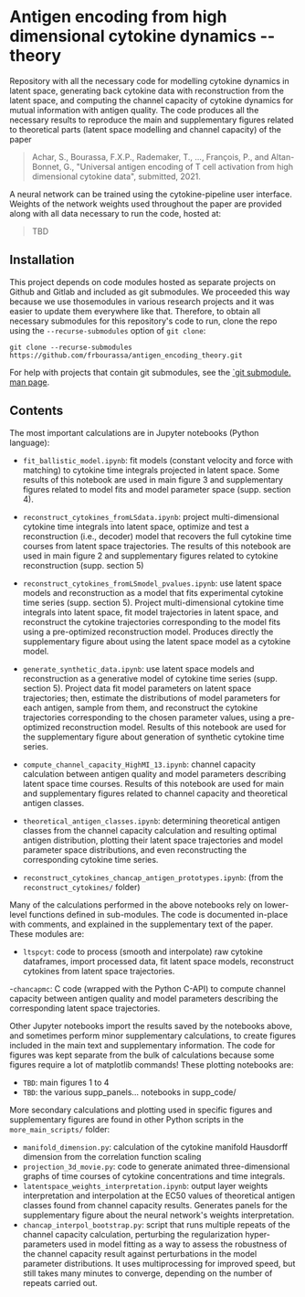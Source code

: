 # Antigen encoding from high dimensional cytokine dynamics -- theory
Repository with all the necessary code for modelling cytokine dynamics in
latent space, generating back cytokine data with reconstruction from the
latent space, and computing the channel capacity of cytokine dynamics for
mutual information with antigen quality. The code produces all the
necessary results to reproduce the main and supplementary figures related to
theoretical parts (latent space modelling and channel capacity) of the paper
> Achar, S., Bourassa, F.X.P., Rademaker, T., ..., François, P., and Altan-Bonnet, G.,
"Universal antigen encoding of T cell activation from high dimensional cytokine data",
submitted, 2021.

A neural network can be trained using the cytokine-pipeline user interface. Weights of the network weights used throughout the paper are provided along with all data necessary to run the code, hosted at:
> TBD


## Installation
This project depends on code modules hosted as separate projects on Github and Gitlab and included as git submodules. We proceeded this way because we use thosemodules in various research projects and it was easier to update them everywhere like that. Therefore, to obtain all necessary submodules for this repository's code to run, clone the repo using the `--recurse-submodules` option of `git clone`:
```
git clone --recurse-submodules https://github.com/frbourassa/antigen_encoding_theory.git
```
For help with projects that contain git submodules, see the
[`git submodule.  man page](https://git-scm.com/book/en/v2/Git-Tools-Submodules).

## Contents
The most important calculations are in Jupyter notebooks (Python language):

- `fit_ballistic_model.ipynb`: fit models (constant velocity and force with matching) to cytokine time integrals projected in latent space. Some results of this notebook are used in main figure 3 and supplementary figures related to model fits and model parameter space (supp. section 4).

- `reconstruct_cytokines_fromLSdata.ipynb`: project multi-dimensional cytokine time integrals into latent space, optimize and test a reconstruction (i.e., decoder) model that recovers the full cytokine time courses from latent space trajectories. The results of this notebook are used in main figure 2 and supplementary figures related to cytokine reconstruction (supp. section 5)

- `reconstruct_cytokines_fromLSmodel_pvalues.ipynb`: use latent space models and reconstruction as a model that fits experimental cytokine time series (supp. section 5). Project multi-dimensional cytokine time integrals into latent space, fit model trajectories in latent space, and reconstruct the cytokine trajectories corresponding to the model fits using a pre-optimized reconstruction model. Produces directly the supplementary figure about using the latent space model as a cytokine model.

- `generate_synthetic_data.ipynb`: use latent space models and reconstruction as a generative model of cytokine time series (supp. section 5). Project data fit model parameters on latent space trajectories; then, estimate the distributions of model parameters for each antigen, sample from them, and reconstruct the cytokine trajectories corresponding to the chosen parameter values, using a pre-optimized reconstruction model. Results of this notebook are used for the supplementary figure about generation of synthetic cytokine time series.

- `compute_channel_capacity_HighMI_13.ipynb`: channel capacity calculation between antigen quality and model parameters describing latent space time courses. Results of this notebook are used for main and supplementary figures related to channel capacity and theoretical antigen classes.

- `theoretical_antigen_classes.ipynb`: determining theoretical antigen classes from the channel capacity calculation and resulting optimal antigen distribution, plotting their latent space trajectories and model parameter space distributions, and even reconstructing the corresponding cytokine time series.  

- `reconstruct_cytokines_chancap_antigen_prototypes.ipynb`: (from the `reconstruct_cytokines/` folder)

Many of the calculations performed in the above notebooks rely on lower-level functions defined in sub-modules. The code is documented in-place with comments, and explained in the supplementary text of the paper. These modules are:
- `ltspcyt`: code to process (smooth and interpolate) raw cytokine dataframes, import processed data, fit latent space models, reconstruct cytokines from latent space trajectories.

-`chancapmc`: C code (wrapped with the Python C-API) to compute channel capacity between antigen quality and model parameters describing the corresponding latent space trajectories.


Other Jupyter notebooks import the results saved by the notebooks above, and sometimes perform minor supplementary calculations, to create figures included in the main text and supplementary information. The code for figures was kept separate from the bulk of calculations because some figures require a lot of matplotlib commands! These plotting notebooks are:
- `TBD`: main figures 1 to 4
- `TBD`: the various supp_panels... notebooks in supp_code/

More secondary calculations and plotting used in specific figures and supplementary figures are found in other Python scripts in the `more_main_scripts/` folder:
- `manifold_dimension.py`: calculation of the cytokine manifold Hausdorff dimension from the correlation function scaling
- `projection_3d_movie.py`: code to generate animated three-dimensional graphs of time courses of cytokine concentrations and time integrals.
- `latentspace_weights_interpretation.ipynb`: output layer weights interpretation and interpolation at the EC50 values of theoretical antigen classes found from channel capacity results. Generates panels for the supplementary figure about the neural network's weights interpretation.
- `chancap_interpol_bootstrap.py`: script that runs multiple repeats of the channel capacity calculation, perturbing the regularization hyper-parameters used in model fitting as a way to assess the robustness of the channel capacity result against perturbations in the model parameter distributions. It uses multiprocessing for improved speed, but still takes many minutes to converge, depending on the number of repeats carried out.
